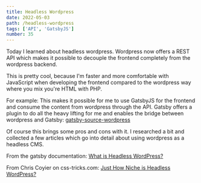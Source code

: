 ```yaml
---
title: Headless Wordpress
date: 2022-05-03
path: /headless-wordpress
tags: ['API', 'GatsbyJS']
number: 35
---
```


Today I learned about headless wordpress. Wordpress now offers a REST API which
makes it possible to decouple the frontend completely from the wordpress
backend.

This is pretty cool, because I'm faster and more comfortable with JavaScript
when developing the frontend compared to the wordpress way where you mix you're
HTML with PHP.

For example: This makes it possible for me to use GatsbyJS for the frontend and
consume the content from wordpress through the API. Gatsby offers a plugin to do
all the heavy lifting for me and enables the bridge between wordpress and
Gatsby:
[gatsby-source-wordpress](https://www.gatsbyjs.org/packages/gatsby-source-wordpress/)

Of course this brings some pros and cons with it. I researched a bit and
collected a few articles which go into detail about using wordpress as a
headless CMS.

From the gatsby documentation:
[What is Headless WordPress?](https://www.gatsbyjs.com/docs/glossary/headless-wordpress/)

From Chris Coyier on css-tricks.com:
[Just How Niche is Headless WordPress?](https://css-tricks.com/just-how-niche-is-headless-wordpress/)
